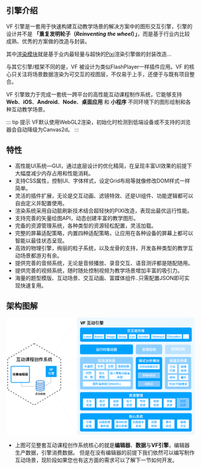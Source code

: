 ## 引擎介绍

VF 引擎是一套用于快速构建互动教学场景的解决方案中的图形交互引擎，引擎的设计并不是 **「重复发明轮子（*Reinventing the wheel*）」**，而是基于行业内比较成熟、优秀的方案做的改造与封装。

其中[渲染模块]()就是基于业内最轻量与超快的[Pixi](https://www.pixijs.com/)渲染引擎做的封装改造...

与其它引擎/框架不同的是，VF 被设计为类似FlashPlayer一样插件应用。VF 的核心只关注将场景数据渲染为可交互的视图层，不仅易于上手，还便于与既有项目整合。

VF 引擎致力于完成一套统一跨平台的高性能互动课程制作系统，它能够支持 **Web**、**iOS**、**Android**、**Node**、**桌面应用** 和 **小程序** 不同环境下的图形绘制和各种互动教学场景。

::: tip 提示
VF默认使用WebGL2渲染，初始化时检测到低端设备或不支持的浏览器会自动降级为Canvas2d。
:::

## 特性 <Badge text="Beta"/>
- 高性能UI系统—GUI，通过底层设计的优化精简，在呈现丰富UI效果的前提下大幅度减少内存占用和性能消耗。
- 支持CSS属性，控制UI、字体样式，设定Grid布局等就像修改DOM样式一样简单。
- 灵活的插件扩展，无论是交互动画、滤镜特效、还是UI组件、功能逻辑都可以自由定义并配置使用。
- 渲染系统采用自动脏刷新技术结合超轻快的PIXI改造，表现出最优运行性能。
- 支持完善的矢量绘图API，动态创建丰富的教学图形。
- 完备的资源管理系统，各种类型的资源轻松配置，灵活加载。
- 完整的屏幕适配策略，内置四种适配策略，让应用在各种设备的屏幕上都可以智能以最佳状态呈现。
- 高效的物理引擎，绚丽的粒子系统，以及龙骨的支持，开发各种类型的教学互动场景都游刃有余。
- 提供完善的音频系统，无论是音频播放、录音交互、语音测评都是随配随用。
- 提供完善的视频系统，随时随处控制视频为教学场景增加丰富的吸引力。
- 海量的题型模版、互动场景、交互动画、富媒体组件..只需配置JSON即可实现快速复用。

## 架构图解

![架构图解](../assets/framework.png)

- 上图可见整套互动课程创作系统核心的就是**编辑器**、**数据**与**VF引擎**，编辑器生产数据，引擎消费数据。
但是在没有编辑器的前提下我们依然可以编写制作互动场景，现阶段如果您也有这方面的需求可以了解下一节如何开发。